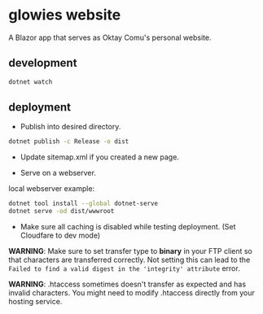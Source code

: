 # glowies website
A Blazor app that serves as Oktay Comu's personal website.

## development
```bash
dotnet watch
```

## deployment
- Publish into desired directory.
```bash
dotnet publish -c Release -o dist
```

- Update sitemap.xml if you created a new page.

- Serve on a webserver.

local webserver example:
```bash
dotnet tool install --global dotnet-serve
dotnet serve -od dist/wwwroot
```

- Make sure all caching is disabled while testing deployment. (Set Cloudfare to dev mode)

**WARNING**: Make sure to set transfer type to **binary** in your FTP client so that characters are transferred correctly. Not setting this can lead to the `Failed to find a valid digest in the 'integrity' attribute` error.  

**WARNING**: .htaccess sometimes doesn't transfer as expected and has invalid characters. You might need to modify .htaccess directly from your hosting service.